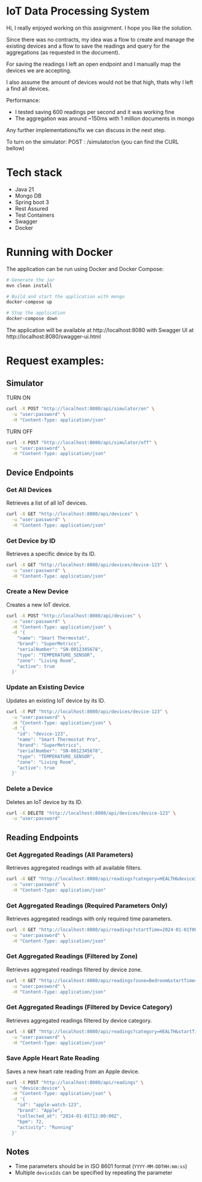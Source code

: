 # IoT Data Processing System

Hi, I really enjoyed working on this assignment. I hope you like the solution.

Since there was no contracts, my idea was a flow to create and manage the existing devices and a flow to save the
readings and query for the aggregations (as requested in the document).

For saving the readings I left an open endpoint and I manually map the devices we are accepting.

I also assume the amount of devices would not be that high, thats why I left a find all devices.

Performance: 
- I tested saving 600 readings per second and it was working fine
- The aggregation was around ~150ms with 1 million documents in mongo

Any further implementations/fix we can discuss in the next step.

To turn on the simulator:
POST : /simulator/on (you can find the CURL bellow)

# Tech stack

- Java 21
- Mongo DB
- Spring boot 3
- Rest Assured
- Test Containers
- Swagger
- Docker

# Running with Docker

The application can be run using Docker and Docker Compose:

```bash
# Generate the jar
mvn clean install

# Build and start the application with mongo
docker-compose up

# Stop the application
docker-compose down
```

The application will be available at http://localhost:8080 with Swagger UI at http://localhost:8080/swagger-ui.html


# Request examples:

## Simulator

TURN ON
```bash
curl -X POST "http://localhost:8080/api/simulator/on" \
  -u "user:password" \
  -H "Content-Type: application/json"
```

TURN OFF
```bash
curl -X POST "http://localhost:8080/api/simulator/off" \
  -u "user:password" \
  -H "Content-Type: application/json"
```

## Device Endpoints

### Get All Devices

Retrieves a list of all IoT devices.

```bash
curl -X GET "http://localhost:8080/api/devices" \
  -u "user:password" \
  -H "Content-Type: application/json"
```

### Get Device by ID

Retrieves a specific device by its ID.

```bash
curl -X GET "http://localhost:8080/api/devices/device-123" \
  -u "user:password" \
  -H "Content-Type: application/json"
```

### Create a New Device

Creates a new IoT device.

```bash
curl -X POST "http://localhost:8080/api/devices" \
  -u "user:password" \
  -H "Content-Type: application/json" \
  -d '{
    "name": "Smart Thermostat",
    "brand": "SuperMetrics",
    "serialNumber": "SN-0012345678",
    "type": "TEMPERATURE_SENSOR",
    "zone": "Living Room",
    "active": true
  }'
```

### Update an Existing Device

Updates an existing IoT device by its ID.

```bash
curl -X PUT "http://localhost:8080/api/devices/device-123" \
  -u "user:password" \
  -H "Content-Type: application/json" \
  -d '{
    "id": "device-123",
    "name": "Smart Thermostat Pro",
    "brand": "SuperMetrics",
    "serialNumber": "SN-0012345678",
    "type": "TEMPERATURE_SENSOR",
    "zone": "Living Room",
    "active": true
  }'
```

### Delete a Device

Deletes an IoT device by its ID.

```bash
curl -X DELETE "http://localhost:8080/api/devices/device-123" \
  -u "user:password"
```

## Reading Endpoints

### Get Aggregated Readings (All Parameters)

Retrieves aggregated readings with all available filters.

```bash
curl -X GET "http://localhost:8080/api/readings?category=HEALTH&deviceIds=apple-watch-123&deviceIds=fitbit-456&zone=Bedroom&startTime=2024-01-01T00:00:00&endTime=2024-01-02T23:59:59" \
  -u "user:password" \
  -H "Content-Type: application/json"
```

### Get Aggregated Readings (Required Parameters Only)

Retrieves aggregated readings with only required time parameters.

```bash
curl -X GET "http://localhost:8080/api/readings?startTime=2024-01-01T00:00:00&endTime=2024-01-02T23:59:59" \
  -u "user:password" \
  -H "Content-Type: application/json"
```

### Get Aggregated Readings (Filtered by Zone)

Retrieves aggregated readings filtered by device zone.

```bash
curl -X GET "http://localhost:8080/api/readings?zone=Bedroom&startTime=2024-01-01T00:00:00&endTime=2024-01-02T23:59:59" \
  -u "user:password" \
  -H "Content-Type: application/json"
```

### Get Aggregated Readings (Filtered by Device Category)

Retrieves aggregated readings filtered by device category.

```bash
curl -X GET "http://localhost:8080/api/readings?category=HEALTH&startTime=2024-01-01T00:00:00&endTime=2024-01-02T23:59:59" \
  -u "user:password" \
  -H "Content-Type: application/json"
```

### Save Apple Heart Rate Reading

Saves a new heart rate reading from an Apple device.

```bash
curl -X POST "http://localhost:8080/api/readings" \
  -u "device:device" \
  -H "Content-Type: application/json" \
  -d '{
    "id": "apple-watch-123",
    "brand": "Apple",
    "collected_at": "2024-01-01T12:00:00Z",
    "bpm": 72,
    "activity": "Running"
  }'
```

## Notes

- Time parameters should be in ISO 8601 format (`YYYY-MM-DDTHH:mm:ss`)
- Multiple `deviceIds` can be specified by repeating the parameter

